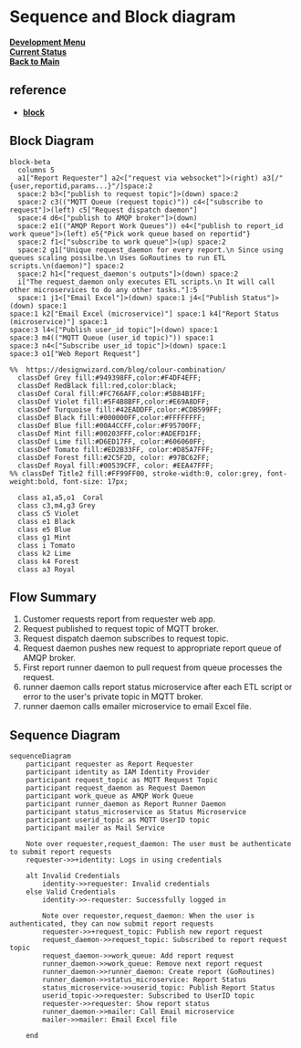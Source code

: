 # Sequence and Block diagram

**[Development Menu](./menu.md)**\
**[Current Status](../status/weekly/current_status.md)**\
**[Back to Main](../../README.md)**

## reference

- **[block](https://mermaid.js.org/syntax/block.html)**

## Block Diagram

```mermaid
block-beta
  columns 5
  a1["Report Requester"] a2<["request via websocket"]>(right) a3[/"{user,reportid,params...}"/]space:2
  space:2 b3<["publish to request topic"]>(down) space:2
  space:2 c3(("MQTT Queue (request topic)")) c4<["subscribe to request"]>(left) c5["Request dispatch daemon"]
  space:4 d6<["publish to AMQP broker"]>(down)
  space:2 e1(("AMQP Report Work Queues")) e4<["publish to report_id work queue"]>(left) e5{"Pick work queue based on reportid"}
  space:2 f1<["subscribe to work queue"]>(up) space:2
  space:2 g1["Unique request_daemon for every report.\n Since using queues scaling possilbe.\n Uses GoRoutines to run ETL scripts.\n(daemon)"] space:2
  space:2 h1<["request_daemon's outputs"]>(down) space:2
  i["The request_daemon only executes ETL scripts.\n It will call other microservices to do any other tasks."]:5  
  space:1 j1<["Email Excel"]>(down) space:1 j4<["Publish Status"]>(down) space:1
space:1 k2["Email Excel (microservice)"] space:1 k4["Report Status (microservice)"] space:1
space:3 l4<["Publish user_id topic"]>(down) space:1
space:3 m4(("MQTT Queue (user_id topic)")) space:1
space:3 n4<["Subscribe user_id topic"]>(down) space:1
space:3 o1["Web Report Request"]

%%  https://designwizard.com/blog/colour-combination/
  classDef Grey fill:#949398FF,color:#F4DF4EFF;  
  classDef RedBlack fill:red,color:black;
  classDef Coral fill:#FC766AFF,color:#5B84B1FF;
  classDef Violet fill:#5F4B8BFF,color:#E69A8DFF;
  classDef Turquoise fill:#42EADDFF,color:#CDB599FF;
  classDef Black fill:#000000FF,color:#FFFFFFFF;  
  classDef Blue fill:#00A4CCFF,color:#F95700FF;
  classDef Mint fill:#00203FFF,color:#ADEFD1FF;
  classDef Lime fill:#D6ED17FF, color:#606060FF;
  classDef Tomato fill:#ED2B33FF, color:#D85A7FFF;
  classDef Forest fill:#2C5F2D, color: #97BC62FF; 
  classDef Royal fill:#00539CFF, color: #EEA47FFF;
%% classDef Title2 fill:#FF99FF00, stroke-width:0, color:grey, font-weight:bold, font-size: 17px;

  class a1,a5,o1  Coral
  class c3,m4,g3 Grey
  class c5 Violet
  class e1 Black
  class e5 Blue
  class g1 Mint
  class i Tomato
  class k2 Lime
  class k4 Forest
  class a3 Royal
```

## Flow Summary

1. Customer requests report from requester web app. 
2. Request published to request topic of MQTT broker.
3. Request dispatch daemon subscribes to request topic.
4. Request daemon pushes new request to appropriate report queue of AMQP broker.
5. First report runner daemon to pull request from queue processes the request.
6. runner daemon calls report status microservice after each ETL script or error to the user's private topic in MQTT broker.
7. runner daemon calls emailer microservice to email Excel file.

## Sequence Diagram

```mermaid
sequenceDiagram
    participant requester as Report Requester
    participant identity as IAM Identity Provider
    participant request_topic as MQTT Request Topic
    participant request_daemon as Request Daemon
    participant work_queue as AMQP Work Queue
    participant runner_daemon as Report Runner Daemon
    participant status_microservice as Status Microservice
    participant userid_topic as MQTT UserID topic
    participant mailer as Mail Service

    Note over requester,request_daemon: The user must be authenticate to submit report requests
    requester->>+identity: Logs in using credentials

    alt Invalid Credentials
        identity->>requester: Invalid credentials
    else Valid Credentials
        identity->>-requester: Successfully logged in

        Note over requester,request_daemon: When the user is authenticated, they can now submit report requests
        requester->>+request_topic: Publish new report request
        request_daemon->>request_topic: Subscribed to report request topic
        request_daemon->>work_queue: Add report request
        runner_daemon->>work_queue: Remove next report request
        runner_daemon->>runner_daemon: Create report (GoRoutines)
        runner_daemon->>status_microservice: Report Status
        status_microservice->>userid_topic: Publish Report Status
        userid_topic->>requester: Subscribed to UserID topic
        requester->>requester: Show report status
        runner_daemon->>mailer: Call Email microservice
        mailer->>mailer: Email Excel file

    end

```

